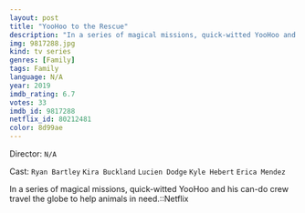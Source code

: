 ```yaml
---
layout: post
title: "YooHoo to the Rescue"
description: "In a series of magical missions, quick-witted YooHoo and his can-do crew travel the globe to help animals in need.::Netflix.."
img: 9817288.jpg
kind: tv series
genres: [Family]
tags: Family 
language: N/A
year: 2019
imdb_rating: 6.7
votes: 33
imdb_id: 9817288
netflix_id: 80212481
color: 8d99ae
---
```

Director: `N/A`  

Cast: `Ryan Bartley` `Kira Buckland` `Lucien Dodge` `Kyle Hebert` `Erica Mendez` 

In a series of magical missions, quick-witted YooHoo and his can-do crew travel the globe to help animals in need.::Netflix